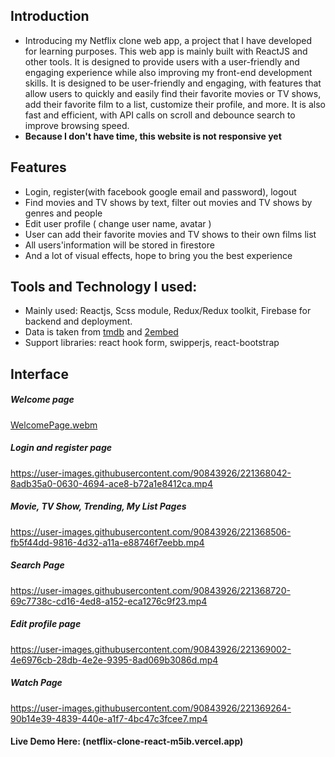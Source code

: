 ## Introduction

- Introducing my Netflix clone web app, a project that I have developed for learning purposes. This web app is mainly built with ReactJS and other tools. It is designed to provide users with a user-friendly and engaging experience while also improving my front-end development skills. It is designed to be user-friendly and engaging, with features that allow users to quickly and easily find their favorite movies or TV shows, add their favorite film to a list, customize their profile, and more. It is also fast and efficient, with API calls on scroll and debounce search to improve browsing speed.
- **Because I don't have time, this website is not responsive yet**
## Features

- Login, register(with facebook google email and password), logout
- Find movies and TV shows by text, filter out movies and TV shows by genres and people
- Edit user profile ( change user name, avatar )
- User can add their favorite movies and TV shows to their own films list
- All users'information will be stored in firestore
- And a lot of visual effects, hope to bring you the best experience

## Tools and Technology I used:

- Mainly used: Reactjs, Scss module, Redux/Redux toolkit, Firebase for backend and deployment.
- Data is taken from [tmdb](https://www.themoviedb.org/) and [2embed](https://2embed.org/)
- Support libraries: react hook form, swipperjs, react-bootstrap

## Interface
##### Welcome page
[WelcomePage.webm](https://user-images.githubusercontent.com/90843926/221367304-938f3c64-893b-4181-8cdf-a50ee665f810.webm)
##### Login and register page
https://user-images.githubusercontent.com/90843926/221368042-8adb35a0-0630-4694-ace8-b72a1e8412ca.mp4
##### Movie, TV Show, Trending, My List Pages
https://user-images.githubusercontent.com/90843926/221368506-fb5f44dd-9816-4d32-a11a-e88746f7eebb.mp4
##### Search Page
https://user-images.githubusercontent.com/90843926/221368720-69c7738c-cd16-4ed8-a152-eca1276c9f23.mp4
##### Edit profile page
https://user-images.githubusercontent.com/90843926/221369002-4e6976cb-28db-4e2e-9395-8ad069b3086d.mp4
##### Watch Page
https://user-images.githubusercontent.com/90843926/221369264-90b14e39-4839-440e-a1f7-4bc47c3fcee7.mp4
#### Live Demo Here: (netflix-clone-react-m5ib.vercel.app)
